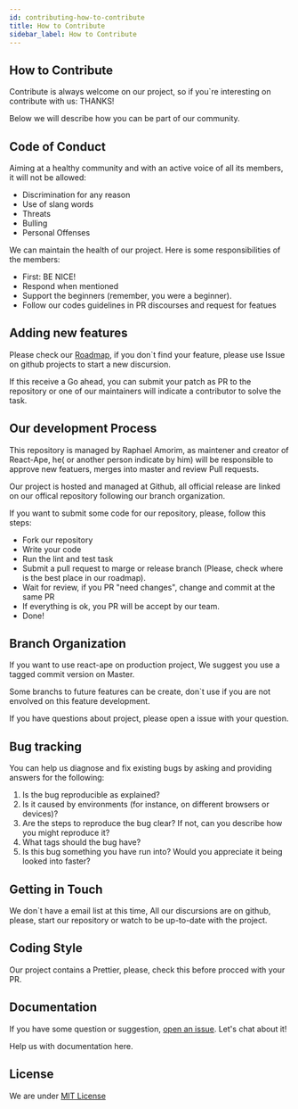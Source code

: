 ```yaml
---
id: contributing-how-to-contribute
title: How to Contribute
sidebar_label: How to Contribute
---
```


## How to Contribute

Contribute is always welcome on our project, 
so if you`re interesting on contribute with us: THANKS! 

Below we will describe how you can be part of our community. 

## Code of Conduct

Aiming at a healthy community and with an active voice of all its members, it will not be allowed:

+ Discrimination for any reason
+ Use of slang words
+ Threats
+ Bulling
+ Personal Offenses

We can maintain the health of our project. Here is some responsibilities of the members:

+ First: BE NICE!
+ Respond when mentioned
+ Support the beginners (remember, you were a beginner).
+ Follow our codes guidelines in PR discourses and request for featues


## Adding new features
 Please check our [Roadmap](https://github.com/raphamorim/react-ape#roadmap), if you don`t find your feature, 
 please use Issue on github projects to start a new discursion. 
 
 If this receive a Go ahead, you can submit your patch as PR to the repository or one of our maintainers will 
 indicate a contributor to solve the task.

 ## Our development Process

 This repository is managed by Raphael Amorim, as maintener and creator of React-Ape, he( or another person indicate by him) 
 will be responsible to approve new featuers, merges into master and review Pull requests.

 Our project is hosted and managed at Github, all official release are linked on our offical repository following our 
 branch organization.

 If you want to submit some code for our repository, please, follow this steps:

 + Fork our repository
 + Write your code
 + Run the lint and test task
 + Submit a pull request to marge or release branch (Please, check where is the best place in our roadmap).
 + Wait for review, if you PR "need changes", change and commit at the same PR
 + If everything is ok, you PR will be accept by our team. 
 + Done!

 ## Branch Organization

 If you want to use react-ape on production project, We suggest you use a tagged commit version on Master.

 Some branchs to future features can be create, don`t use if you are not envolved on this feature development.

 If you have questions about project, please open a issue with your question.

## Bug tracking

You can help us diagnose and fix existing bugs by asking and providing answers for the following:

1. Is the bug reproducible as explained?
2. Is it caused by environments (for instance, on different browsers or devices)?
3. Are the steps to reproduce the bug clear? If not, can you describe how you might reproduce it?
4. What tags should the bug have?
5. Is this bug something you have run into? Would you appreciate it being looked into faster?

## Getting in Touch

We don`t have a email list at this time, All our discursions are on github, please, start our repository or
watch to be up-to-date with the project.

## Coding Style

Our project contains a Prettier, please, check this before procced with your PR.

## Documentation

If you have some question or suggestion, [open an issue](https://github.com/raphamorim/react-ape/issues).
Let's chat about it! 

Help us with documentation here.

## License

We are under [MIT License](https://github.com/raphamorim/react-ape/blob/master/README.md)
